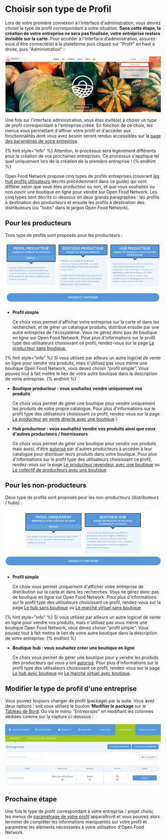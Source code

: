 # Choisir son type de Profil

Lors de votre première connexion à l'interface d'administration, vous devrez choisir le type de profil correspondant à votre situation. **Sans cette étape, la création de votre entreprise ne sera pas finalisée, votre entreprise restera invisible sur la carte.** Pour accéder à l'interface d'administration, assurez-vous d'être connecté(e) à la plateforme puis cliquez sur "Profil" en haut à droite, puis "Administration" :&#x20;

![](<../../.gitbook/assets/image (68) (1) (1).png>)

Une fois sur l'interface administration, vous êtes invité(e) à choisir un type de profil correspondant à l'entreprise créée. En fonction de ce choix, les menus vous permettant d'affiner votre profil et d'accéder aux fonctionnalités dont vous avez besoin seront rendus accessibles sur la [page des paramètres de votre entreprise](broken-reference).&#x20;

{% hint style="info" %}
Attention, le processus sera légèrement différents pour la création de vos prochaines entreprises. Ce processus s'applique tel quel uniquement lors de la création de la première entreprise !
{% endhint %}

Open Food Network propose cinq types de profils entreprises (couvrant [les huit profils utilisateurs](broken-reference) décrits précédemment dans ce guide) qui vont différer selon que vous êtes producteur ou non, et que vous souhaitez ou non ouvrir une boutique en ligne pour vendre sur Open Food Network. Les cinq types sont décrits ci-dessous en deux grands paragraphes : les profils à destination des producteurs et ensuite les profils à destination des distributeurs (ou "hubs" dans le jargon Open Food Network).

## Pour les producteurs

Trois type de profils sont proposés pour les producteurs :&#x20;

![](<../../.gitbook/assets/image (42) (1).png>)

*   **Profil simple**&#x20;

    Ce choix vous permet d'afficher votre entreprise sur la carte et dans les recherches, et de gérer un catalogue produits, distribué ensuite par une autre entreprise de l'écosystème. Vous ne gérez donc pas de boutique en ligne sur Open Food Network. Pour plus d'informations sur le profil type des utilisateurs choisissant ce profil, rendez-vous sur la page [Le producteur sans boutique.](broken-reference)

{% hint style="info" %}
Si vous utilisez par ailleurs un autre logiciel de vente en ligne pour vendre vos produits, mais n'utilisez pas vous même une boutique Open Food Network, vous devez choisir "profil simple". Vous pouvez tout à fait mettre le lien de votre autre boutique dans la description de votre entreprise.
{% endhint %}

*   **Boutique producteur : vous souhaitez vendre uniquement vos produits**&#x20;

    Ce choix vous permet de gérer une boutique pour vendre uniquement les produits de votre propre catalogue. Pour plus d'informations sur le profil type des utilisateurs choisissant ce profil, rendez-vous sur la page [Le producteur en vente directe avec une boutique](broken-reference).\

*   **Hub producteur : vous souhaitez vendre vos produits ainsi que ceux d'autres producteurs / fournisseurs**&#x20;

    Ce choix vous permet de gérer une boutique pour vendre vos produits mais aussi, d'être [autorisé](broken-reference) par d'autres producteurs à accéder à leur catalogue pour distribuer leurs produits dans votre boutique. Pour plus d'informations sur le profil type des utilisateurs choisissant ce profil, rendez-vous sur la page [Le producteur revendeur avec une boutique](broken-reference) ou [Le collectif de producteurs avec une boutique](broken-reference).

## Pour les non-producteurs

Deux type de profils sont proposés pour les non-producteurs (distributeurs / hubs) :&#x20;

![](<../../.gitbook/assets/image (55) (1) (1) (1).png>)

*   **Profil simple**&#x20;

    Ce choix vous permet uniquement d'afficher votre entreprise de distribution sur la carte et dans les recherches. Vous ne gérez donc pas de boutique en ligne sur Open Food Network. Pour plus d'informations sur le profil type des utilisateurs choisissant ce profil, rendez-vous sur la page [Le hub sans boutique](broken-reference) ou [Le marché virtuel sans boutique](broken-reference).

{% hint style="info" %}
Si vous utilisez par ailleurs un autre logiciel de vente en ligne pour vendre vos produits, mais n'utilisez pas vous même une boutique Open Food Network, vous devez choisir "profil simple". Vous pouvez tout à fait mettre le lien de votre autre boutique dans la description de votre entreprise.
{% endhint %}

*   **Boutique hub : vous souhaitez créer une boutique en ligne**&#x20;

    Ce choix vous permet de gérer une boutique pour y vendre les produits des producteurs qui vous y ont [autorisé](broken-reference). Pour plus d'informations sur le profil type des utilisateurs choisissant ce profil, rendez-vous sur la page [Le hub avec boutique](broken-reference) ou [Le marché virtuel avec boutique](broken-reference).

## Modifier le type de profil d'une entreprise

Vous pouvez toujours changer de profil (package) par la suite. Vous avez deux options : soit vous utilisez le bouton ‘**Modifier le package** sur le [Tableau de Bord](broken-reference). Ou via le menu "Entreprises" en modifiant les colonnes dédiées comme sur la capture ci-dessous :&#x20;

![](<../../.gitbook/assets/image (36) (1).png>)

## Prochaine étape

Une fois le type de profil correspondant à votre entreprise / projet choisi, les menus de [paramétrage de votre profil](enterprise-settings.md) apparaîtront et vous pourrez alors terminer de compléter les informations manquantes sur votre profil et paramétrer les éléments nécessaires à votre utilisation d'Open Food Network.&#x20;
